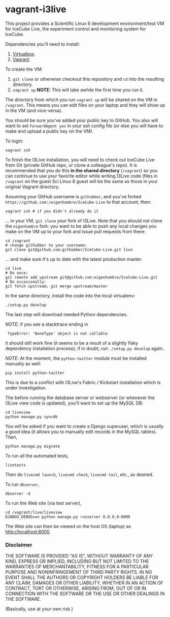 vagrant-i3live
========================

This project provides a Scientific Linux 6 development
environment/test VM for IceCube Live, the experiment control and
monitoring system for IceCube.

Dependencies you'll need to install:

1. [Virtualbox](https://www.virtualbox.org/).
1. [Vagrant](http://vagrantup.com/).

To create the VM:

1. `git clone` or otherwise checkout this repository and `cd` into the resulting directory.
1. `vagrant up`  **NOTE:** This will take awhile the first time you run it.

The directory from which you run `vagrant up` will be shared on the VM
in `/vagrant`. This means you can edit files on your laptop and they
will show up in the VM (and vice-versa).

You should be sure you've added your public key to GitHub. You also
will want to set `ForwardAgent yes` in your ssh config file (or else
you will have to make and upload a public key on the VM).

To login:

    vagrant ssh

To finish the I3Live installation, you will need to check out IceCube
Live from Git (private GitHub repo, or clone a colleague's repo). It
is recommended that you do this **in the shared directory**
(`/vagrant`) so you can continue to use your favorite editor while
writing I3Live code (files in `/vagrant` on the guest Sci Linux 6
guest will be the same as those in your original Vagrant directory.

Assuming your GitHub username is `githubber`, and you've
forked `https://github.com:/eigenhombre/IceCube-Live` to that account, then:

    vagrant ssh # if you didn't already do it

... in your VM, `git clone` *your* fork of I3Live. Note that you
should not clone the `eigenhombre` fork: you want to be able to push
any local changes you make on the VM up to your fork and issue pull
requests from there:

    cd /vagrant
    # change githubber to your username:
    git clone git@github.com:githubber/IceCube-Live.git live  

... and make sure it's up to date with the latest production master:

    cd live
    # Do once:
    git remote add upstream git@github.com:eigenhombre/IceCube-Live.git
    # Do occasionally:
    git fetch upstream; git merge upstream/master

In the same directory, install the code into the local virtualenv:

    ./setup.py develop

The last step will download needed Python dependencies.

*NOTE*: if you see a stacktrace ending in

     TypeError: 'NoneType' object is not callable

it should still work fine (it seems to be a result of a slightly flaky
dependency installation process); if in doubt, run `./setup.py
develop` again.

*NOTE*: At the moment, the `python-twitter` module must be installed
 manually as well:

    pip install python-twitter

This is due to a conflict with I3Live's Fabric / Kickstart
installation which is under investigation.

The before running the database server or webserver (or whenever the
I3Live view code is updated), you'll want to set up the MySQL DB:

    cd liveview
    python manage.py syncdb

You will be asked if you want to create a Django superuser, which is
usually a good idea (it allows you to manually edit records in the
MySQL tables). Then,

    python manage.py migrate

To run all the automated tests,

    livetests

Then do `livecmd launch`, `livecmd check`, `livecmd tail`, etc., as desired.

To run `dbserver`,

    dbserver -d

To run the Web site (via test server),

    cd /vagrant/live/liveview
    DJANGO_DEBUG=on python manage.py runserver 0.0.0.0:8000

The Web site can then be viewed on the host OS (laptop) as
[http://localhost:8000](http://localhost:8000).

### Disclaimer

THE SOFTWARE IS PROVIDED "AS IS", WITHOUT WARRANTY OF ANY KIND, EXPRESS OR
IMPLIED, INCLUDING BUT NOT LIMITED TO THE WARRANTIES OF MERCHANTABILITY,
FITNESS FOR A PARTICULAR PURPOSE AND NONINFRINGEMENT OF THIRD PARTY RIGHTS. IN
NO EVENT SHALL THE AUTHORS OR COPYRIGHT HOLDERS BE LIABLE FOR ANY CLAIM,
DAMAGES OR OTHER LIABILITY, WHETHER IN AN ACTION OF CONTRACT, TORT OR
OTHERWISE, ARISING FROM, OUT OF OR IN CONNECTION WITH THE SOFTWARE OR THE USE
OR OTHER DEALINGS IN THE SOFTWARE.

(Basically, use at your own risk.)
